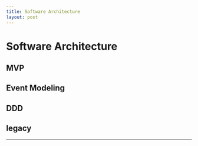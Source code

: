 ```yaml
---
title: Software Architecture
layout: post
---
```

    
# Software Architecture

## MVP 

## Event Modeling 

## DDD 

## legacy 

---

